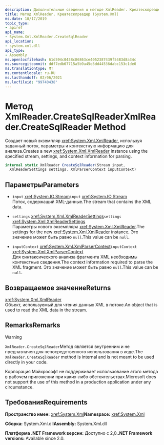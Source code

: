```yaml
---
description: Дополнительные сведения о методе XmlReader. Креатесклреадер
title: Метод XmlReader. Креатесклреадер (System.Xml)
ms.date: 10/17/2019
topic_type:
- apiref
api_name:
- System.Xml.XmlReader.CreateSqlReader
api_location:
- system.xml.dll
api_type:
- Assembly
ms.openlocfilehash: 61d594c0438c86863ce4052387439f5483d8a34c
ms.sourcegitcommit: ddf7edb67715a5b9a45e3dd44536dabc153c1de0
ms.translationtype: MT
ms.contentlocale: ru-RU
ms.lasthandoff: 02/06/2021
ms.locfileid: "99740438"
---
```

# <a name="xmlreadercreatesqlreader-method"></a><span data-ttu-id="4855e-103">Метод XmlReader.CreateSqlReader</span><span class="sxs-lookup"><span data-stu-id="4855e-103">XmlReader.CreateSqlReader Method</span></span>

<span data-ttu-id="4855e-104">Создает новый экземпляр <xref:System.Xml.XmlReader>, используя заданный поток, параметры и контекстную информацию для анализа.</span><span class="sxs-lookup"><span data-stu-id="4855e-104">Creates a new <xref:System.Xml.XmlReader> instance using the specified stream, settings, and context information for parsing.</span></span>

```csharp
internal static XmlReader CreateSqlReader(Stream input,
  XmlReaderSettings settings, XmlParserContext inputContext)
```

## <a name="parameters"></a><span data-ttu-id="4855e-105">Параметры</span><span class="sxs-lookup"><span data-stu-id="4855e-105">Parameters</span></span>

- <span data-ttu-id="4855e-106">`input` <xref:System.IO.Stream></span><span class="sxs-lookup"><span data-stu-id="4855e-106">`input` <xref:System.IO.Stream></span></span>  
  <span data-ttu-id="4855e-107">Поток, содержащий XML-данные.</span><span class="sxs-lookup"><span data-stu-id="4855e-107">The stream that contains the XML data.</span></span>

- <span data-ttu-id="4855e-108">`settings` <xref:System.Xml.XmlReaderSettings></span><span class="sxs-lookup"><span data-stu-id="4855e-108">`settings` <xref:System.Xml.XmlReaderSettings></span></span>  
  <span data-ttu-id="4855e-109">Параметры нового экземпляра <xref:System.Xml.XmlReader>.</span><span class="sxs-lookup"><span data-stu-id="4855e-109">The settings for the new <xref:System.Xml.XmlReader> instance.</span></span> <span data-ttu-id="4855e-110">Это значение может быть равно `null`.</span><span class="sxs-lookup"><span data-stu-id="4855e-110">This value can be `null`.</span></span>

- <span data-ttu-id="4855e-111">`inputContext` <xref:System.Xml.XmlParserContext></span><span class="sxs-lookup"><span data-stu-id="4855e-111">`inputContext` <xref:System.Xml.XmlParserContext></span></span>  
  <span data-ttu-id="4855e-112">Для синтаксического анализа фрагмента XML необходимы контекстные сведения.</span><span class="sxs-lookup"><span data-stu-id="4855e-112">The context information required to parse the XML fragment.</span></span> <span data-ttu-id="4855e-113">Это значение может быть равно `null`.</span><span class="sxs-lookup"><span data-stu-id="4855e-113">This value can be `null`.</span></span>

## <a name="returns"></a><span data-ttu-id="4855e-114">Возвращаемое значение</span><span class="sxs-lookup"><span data-stu-id="4855e-114">Returns</span></span>

<xref:System.Xml.XmlReader>  
<span data-ttu-id="4855e-115">Объект, используемый для чтения данных XML в потоке.</span><span class="sxs-lookup"><span data-stu-id="4855e-115">An object that is used to read the XML data in the stream.</span></span>

## <a name="remarks"></a><span data-ttu-id="4855e-116">Remarks</span><span class="sxs-lookup"><span data-stu-id="4855e-116">Remarks</span></span>

> [!WARNING]
> <span data-ttu-id="4855e-117">`XmlReader.CreateSqlReader`Метод является внутренним и не предназначен для непосредственного использования в коде.</span><span class="sxs-lookup"><span data-stu-id="4855e-117">The `XmlReader.CreateSqlReader` method is internal and is not meant to be used directly in your code.</span></span>
>
> <span data-ttu-id="4855e-118">Корпорация Майкрософт не поддерживает использование этого метода в рабочем приложении при каких-либо обстоятельствах.</span><span class="sxs-lookup"><span data-stu-id="4855e-118">Microsoft does not support the use of this method in a production application under any circumstance.</span></span>

## <a name="requirements"></a><span data-ttu-id="4855e-119">Требования</span><span class="sxs-lookup"><span data-stu-id="4855e-119">Requirements</span></span>

<span data-ttu-id="4855e-120">**Пространство имен:** <xref:System.Xml></span><span class="sxs-lookup"><span data-stu-id="4855e-120">**Namespace:** <xref:System.Xml></span></span>

<span data-ttu-id="4855e-121">**Сборка:** System.Xml.dll</span><span class="sxs-lookup"><span data-stu-id="4855e-121">**Assembly:** System.Xml.dll</span></span>

<span data-ttu-id="4855e-122">**Платформа .NET Framework версии:** Доступно с 2,0.</span><span class="sxs-lookup"><span data-stu-id="4855e-122">**.NET Framework versions:** Available since 2.0.</span></span>
